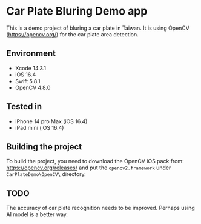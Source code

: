 #  Car Plate Bluring Demo app

This is a demo project of bluring a car plate in Taiwan. It is using OpenCV (https://opencv.org/) for the car plate area detection.

## Environment
- Xcode 14.3.1
- iOS 16.4
- Swift 5.8.1
- OpenCV 4.8.0

## Tested in
- iPhone 14 pro Max (iOS 16.4)
- iPad mini (iOS 16.4)

## Building the project
To build the project, you need to download the OpenCV iOS pack from: https://opencv.org/releases/ and put the `opencv2.framework` under `CarPlateDemo\OpenCV\` directory.

## TODO
The accuracy of car plate recognition needs to be improved. Perhaps using AI model is a better way.
